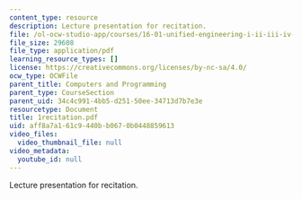 ```yaml
---
content_type: resource
description: Lecture presentation for recitation.
file: /ol-ocw-studio-app/courses/16-01-unified-engineering-i-ii-iii-iv-fall-2005-spring-2006/aff8a7a161c9440bb0670b0448859613_1recitation.pdf
file_size: 29608
file_type: application/pdf
learning_resource_types: []
license: https://creativecommons.org/licenses/by-nc-sa/4.0/
ocw_type: OCWFile
parent_title: Computers and Programming
parent_type: CourseSection
parent_uid: 34c4c991-4bb5-d251-50ee-34713d7b7e3e
resourcetype: Document
title: 1recitation.pdf
uid: aff8a7a1-61c9-440b-b067-0b0448859613
video_files:
  video_thumbnail_file: null
video_metadata:
  youtube_id: null
---
```

Lecture presentation for recitation.